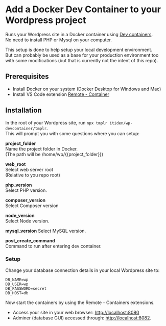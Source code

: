 # Add a Docker Dev Container to your Wordpress project

Runs your Wordpress site in a Docker container using [Dev containers](https://code.visualstudio.com/docs/remote/containers-tutorial).  
No need to install PHP or Mysql on your computer.

This setup is done to help setup your local development environment.  
But can probably be used as a base for your production environment too with some modifications (but that is currently not the intent of this repo).

## Prerequisites

- Install Docker on your system (Docker Desktop for Windows and Mac)
- Install VS Code extension [Remote - Container](https://marketplace.visualstudio.com/items?itemName=ms-vscode-remote.remote-containers)

## Installation

In the root of your Wordpress site, run `npx tmplr itiden/wp-devcontainer/tmplr`.  
This will prompt you with some questions where you can setup:

**project_folder**  
Name the project folder in Docker.  
(The path will be /home/wp/{{project_folder}})

**web_root**  
Select web server root  
(Relative to you repo root)

**php_version**  
Select PHP version.

**composer_version**  
Select Composer version

**node_version**  
Select Node version.

**mysql_version**
Select MySQL version.

**post_create_command**  
Command to run after entering dev container.

### Setup

Change your database connection details in your local Wordpress site to:

```
DB_NAME=wp
DB_USER=wp
DB_PASSWORD=secret
DB_HOST=db
```

Now start the containers by using the Remote - Containers extensions.

- Access your site in your web browser: [http://localhost:8080](http://localhost:8080)
- Adminer (database GUI) accessed through: [http://localhost:8082](http://localhost:8082).
